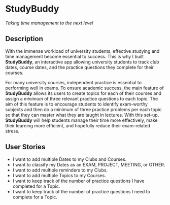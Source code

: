 # StudyBuddy
*Taking time management to the next level*

## Description

With the immense workload of university students, effective studying and time management become essential 
to success. This is why I built **StudyBuddy**, an interactive app allowing university students 
to track club dates, course dates, and the practice questions they complete for their courses. 

For many university courses, independent practice is essential to performing well in exams. 
To ensure academic success, the main feature of **StudyBuddy** allows its users to create topics for 
each of their courses and assign a *minimum* of three relevant practice questions to each topic. 
The aim of this feature is to encourage students to identify exam-worthy subjects and then 
do a minimum of three practice problems per each topic so that they can master what they are taught in lectures.
With this set-up, **StudyBuddy** will help students manage their time more effectively, make their 
learning more efficient, and hopefully reduce their exam-related stress.
 
## User Stories
- I want to add multiple Dates to my Clubs and Courses.
- I want to classify my Dates as an EXAM, PROJECT, MEETING, or OTHER.
- I want to add multiple reminders to my Clubs.
- I want to add multiple Topics to my Courses.
- I want to keep track of the number of practice questions I have completed for a Topic.
- I want to keep track of the number of practice questions I need to complete for a Topic.
